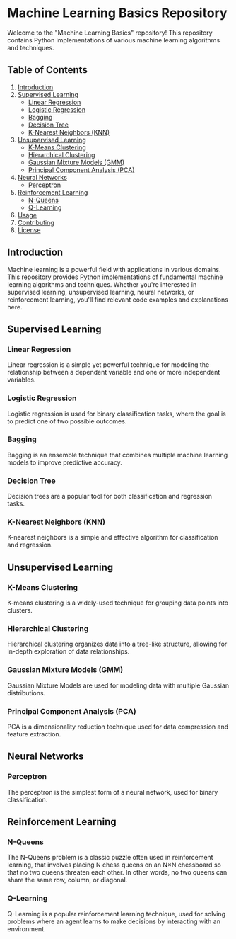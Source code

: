 # Machine Learning Basics Repository

Welcome to the "Machine Learning Basics" repository! This repository contains Python implementations of various machine learning algorithms and techniques. 

## Table of Contents

1. [Introduction](#introduction)
2. [Supervised Learning](#supervised-learning)
    - [Linear Regression](#linear-regression)
    - [Logistic Regression](#logistic-regression)
    - [Bagging](#bagging)
    - [Decision Tree](#decision-tree)
    - [K-Nearest Neighbors (KNN)](#k-nearest-neighbors-knn)
3. [Unsupervised Learning](#unsupervised-learning)
    - [K-Means Clustering](#k-means-clustering)
    - [Hierarchical Clustering](#hierarchical-clustering)
    - [Gaussian Mixture Models (GMM)](#gaussian-mixture-models-gmm)
    - [Principal Component Analysis (PCA)](#principal-component-analysis-pca)
4. [Neural Networks](#neural-networks)
    - [Perceptron](#perceptron)
5. [Reinforcement Learning](#reinforcement-learning)
    - [N-Queens](#n-queens)
    - [Q-Learning](#q-learning)
6. [Usage](#usage)
7. [Contributing](#contributing)
8. [License](#license)

## Introduction

Machine learning is a powerful field with applications in various domains. This repository provides Python implementations of fundamental machine learning algorithms and techniques. Whether you're interested in supervised learning, unsupervised learning, neural networks, or reinforcement learning, you'll find relevant code examples and explanations here.

## Supervised Learning

### Linear Regression

Linear regression is a simple yet powerful technique for modeling the relationship between a dependent variable and one or more independent variables.

### Logistic Regression

Logistic regression is used for binary classification tasks, where the goal is to predict one of two possible outcomes. 

### Bagging

Bagging is an ensemble technique that combines multiple machine learning models to improve predictive accuracy.

### Decision Tree

Decision trees are a popular tool for both classification and regression tasks. 

### K-Nearest Neighbors (KNN)

K-nearest neighbors is a simple and effective algorithm for classification and regression. 

## Unsupervised Learning

### K-Means Clustering

K-means clustering is a widely-used technique for grouping data points into clusters. 

### Hierarchical Clustering

Hierarchical clustering organizes data into a tree-like structure, allowing for in-depth exploration of data relationships. 

### Gaussian Mixture Models (GMM)

Gaussian Mixture Models are used for modeling data with multiple Gaussian distributions. 

### Principal Component Analysis (PCA)

PCA is a dimensionality reduction technique used for data compression and feature extraction. 

## Neural Networks

### Perceptron

The perceptron is the simplest form of a neural network, used for binary classification. 

## Reinforcement Learning

### N-Queens

The N-Queens problem is a classic puzzle often used in reinforcement learning, that involves placing N chess queens on an N×N chessboard so that no two queens threaten each other. In other words, no two queens can share the same row, column, or diagonal.

### Q-Learning

Q-Learning is a popular reinforcement learning technique, used for solving problems where an agent learns to make decisions by interacting with an environment.
